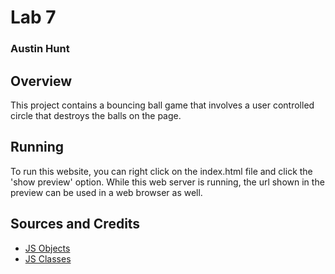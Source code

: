 # Lab 7
### Austin Hunt

## Overview

This project contains a bouncing ball game that involves a user controlled circle that destroys the balls on the page.

## Running

To run this website, you can right click on the index.html file and click the 'show preview' option. While this web server is running, the url shown in the preview can be used in a web browser as well.

## Sources and Credits

* [JS Objects](https://developer.mozilla.org/en-US/docs/Learn/JavaScript/Objects/Basics)
* [JS Classes](https://developer.mozilla.org/en-US/docs/Learn/JavaScript/Objects/Classes_in_JavaScript)
